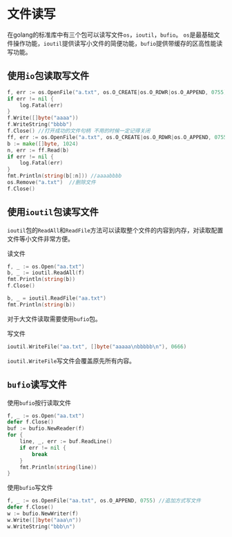 # 文件读写

在golang的标准库中有三个包可以读写文件`os`，`ioutil`，`bufio`。
`os`是最基础文件操作功能，`ioutil`提供读写小文件的简便功能，`bufio`提供带缓存的区高性能读写功能。

## 使用`io`包读取写文件

```go
f, err := os.OpenFile("a.txt", os.O_CREATE|os.O_RDWR|os.O_APPEND, 0755)  //文件不存在会创建 写文件会追加在末尾
if err != nil {
	log.Fatal(err)
}
f.Write([]byte("aaaa"))
f.WriteString("bbbb")
f.Close() //打开成功的文件句柄 不用的时候一定记得关闭
ff, err := os.OpenFile("a.txt", os.O_CREATE|os.O_RDWR|os.O_APPEND, 0755)
b := make([]byte, 1024)
n, err := ff.Read(b)
if err != nil {
	log.Fatal(err)
}
fmt.Println(string(b[:n])) //aaaabbbb
os.Remove("a.txt")  //删除文件
f.Close()
```

## 使用`ioutil`包读写文件

`ioutil`包的`ReadAll`和`ReadFile`方法可以读取整个文件的内容到内存，对读取配置文件等小文件非常方便。

读文件

```go
f, _ := os.Open("aa.txt")
b, _ := ioutil.ReadAll(f)
fmt.Println(string(b))
f.Close()

b, _ = ioutil.ReadFile("aa.txt")
fmt.Println(string(b))
```

对于大文件读取需要使用`bufio`包。

写文件

```go
ioutil.WriteFile("aa.txt", []byte("aaaaa\nbbbbb\n"), 0666)
```
`ioutil.WriteFile`写文件会覆盖原先所有内容。

## `bufio`读写文件

使用`bufio`按行读取文件

```go
f, _ := os.Open("aa.txt")
defer f.Close()
buf := bufio.NewReader(f)
for {
	line, _, err := buf.ReadLine()
	if err != nil {
		break
	}
	fmt.Println(string(line))
}
```

使用`bufio`写文件
```go
f, _ := os.OpenFile("aa.txt", os.O_APPEND, 0755) //追加方式写文件
defer f.Close()
w := bufio.NewWriter(f)
w.Write([]byte("aaa\n"))
w.WriteString("bbb\n")
```